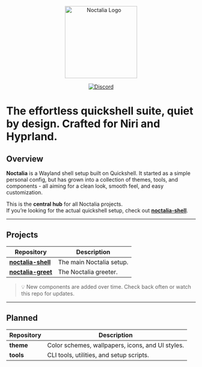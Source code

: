 <p align="center">
  <img src="https://assets.noctalia.dev/noctalia-logo.svg?v=2" alt="Noctalia Logo" style="width: 192px" />
</p>

<p align="center">
  <a href="https://discord.noctalia.dev">
    <img src="https://img.shields.io/badge/Discord-5865F2?style=for-the-badge&labelColor=0C0D11&color=A8AEFF&logo=discord&logoColor=white" alt="Discord" />
  </a>
</p>


# The effortless quickshell suite, quiet by design. Crafted for Niri and Hyprland.


## Overview

**Noctalia** is a Wayland shell setup built on Quickshell.
It started as a simple personal config, but has grown into a collection of themes, tools, and components - all aiming for a clean look, smooth feel, and easy customization.

This is the **central hub** for all Noctalia projects.  
If you’re looking for the actual quickshell setup, check out [**noctalia-shell**](https://github.com/noctalia-dev/noctalia-shell).

---

## Projects

| Repository | Description |
|------------|-------------|
| [**noctalia-shell**](https://github.com/noctalia-dev/noctalia-shell) | The main Noctalia setup. |
| [**noctalia-greet**](https://github.com/noctalia-dev/noctalia-greet) | The Noctalia greeter.    |


> 💡 New components are added over time. Check back often or watch this repo for updates.

---

## Planned

| Repository | Description |
|------------|-------------|
| **theme** | Color schemes, wallpapers, icons, and UI styles. |
| **tools** | CLI tools, utilities, and setup scripts. |
